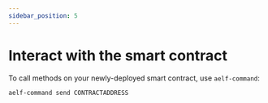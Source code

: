 ```yaml
---
sidebar_position: 5
---
```

# Interact with the smart contract

To call methods on your newly-deployed smart contract, use `aelf-command`:

```bash
aelf-command send CONTRACTADDRESS
```
